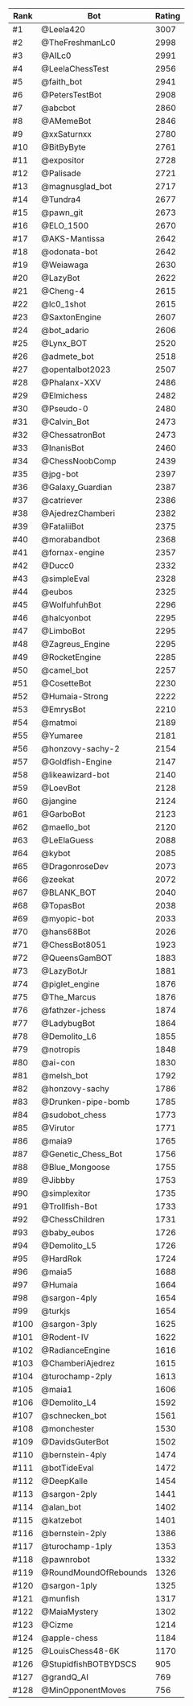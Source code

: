 Rank|Bot|Rating
---|---|---
#1|@Leela420|3007
#2|@TheFreshmanLc0|2998
#3|@AILc0|2991
#4|@LeelaChessTest|2956
#5|@faith_bot|2941
#6|@PetersTestBot|2908
#7|@abcbot|2860
#8|@AMemeBot|2846
#9|@xxSaturnxx|2780
#10|@BitByByte|2761
#11|@expositor|2728
#12|@Palisade|2721
#13|@magnusglad_bot|2717
#14|@Tundra4|2677
#15|@pawn_git|2673
#16|@ELO_1500|2670
#17|@AKS-Mantissa|2642
#18|@odonata-bot|2642
#19|@Weiawaga|2630
#20|@LazyBot|2622
#21|@Cheng-4|2615
#22|@lc0_1shot|2615
#23|@SaxtonEngine|2607
#24|@bot_adario|2606
#25|@Lynx_BOT|2520
#26|@admete_bot|2518
#27|@opentalbot2023|2507
#28|@Phalanx-XXV|2486
#29|@Elmichess|2482
#30|@Pseudo-0|2480
#31|@Calvin_Bot|2473
#32|@ChessatronBot|2473
#33|@InanisBot|2460
#34|@ChessNoobComp|2439
#35|@jpg-bot|2397
#36|@Galaxy_Guardian|2387
#37|@catriever|2386
#38|@AjedrezChamberi|2382
#39|@FataliiBot|2375
#40|@morabandbot|2368
#41|@fornax-engine|2357
#42|@Ducc0|2332
#43|@simpleEval|2328
#44|@eubos|2325
#45|@WolfuhfuhBot|2296
#46|@halcyonbot|2295
#47|@LimboBot|2295
#48|@Zagreus_Engine|2295
#49|@RocketEngine|2285
#50|@camel_bot|2257
#51|@CosetteBot|2230
#52|@Humaia-Strong|2222
#53|@EmrysBot|2210
#54|@matmoi|2189
#55|@Yumaree|2181
#56|@honzovy-sachy-2|2154
#57|@Goldfish-Engine|2147
#58|@likeawizard-bot|2140
#59|@LoevBot|2128
#60|@jangine|2124
#61|@GarboBot|2123
#62|@maello_bot|2120
#63|@LeElaGuess|2088
#64|@kybot|2085
#65|@DragonroseDev|2073
#66|@zeekat|2072
#67|@BLANK_BOT|2040
#68|@TopasBot|2038
#69|@myopic-bot|2033
#70|@hans68Bot|2026
#71|@ChessBot8051|1923
#72|@QueensGamBOT|1883
#73|@LazyBotJr|1881
#74|@piglet_engine|1876
#75|@The_Marcus|1876
#76|@fathzer-jchess|1874
#77|@LadybugBot|1864
#78|@Demolito_L6|1855
#79|@notropis|1848
#80|@ai-con|1830
#81|@melsh_bot|1792
#82|@honzovy-sachy|1786
#83|@Drunken-pipe-bomb|1785
#84|@sudobot_chess|1773
#85|@Virutor|1771
#86|@maia9|1765
#87|@Genetic_Chess_Bot|1756
#88|@Blue_Mongoose|1755
#89|@Jibbby|1753
#90|@simplexitor|1735
#91|@Trollfish-Bot|1733
#92|@ChessChildren|1731
#93|@baby_eubos|1726
#94|@Demolito_L5|1726
#95|@HardRok|1724
#96|@maia5|1688
#97|@Humaia|1664
#98|@sargon-4ply|1654
#99|@turkjs|1654
#100|@sargon-3ply|1625
#101|@Rodent-IV|1622
#102|@RadianceEngine|1616
#103|@ChamberiAjedrez|1615
#104|@turochamp-2ply|1613
#105|@maia1|1606
#106|@Demolito_L4|1592
#107|@schnecken_bot|1561
#108|@monchester|1530
#109|@DavidsGuterBot|1502
#110|@bernstein-4ply|1474
#111|@botTideEval|1472
#112|@DeepKalle|1454
#113|@sargon-2ply|1441
#114|@alan_bot|1402
#115|@katzebot|1401
#116|@bernstein-2ply|1386
#117|@turochamp-1ply|1353
#118|@pawnrobot|1332
#119|@RoundMoundOfRebounds|1326
#120|@sargon-1ply|1325
#121|@munfish|1317
#122|@MaiaMystery|1302
#123|@Cizme|1214
#124|@apple-chess|1184
#125|@LouisChess48-6K|1170
#126|@StupidfishBOTBYDSCS|905
#127|@grandQ_AI|769
#128|@MinOpponentMoves|756
